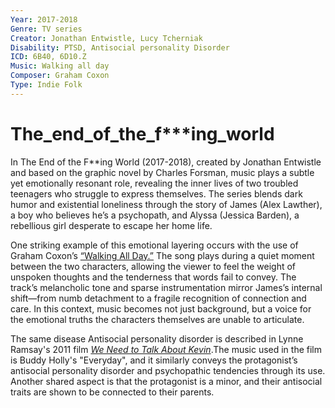 ```yaml
---
Year: 2017-2018
Genre: TV series
Creator: Jonathan Entwistle, Lucy Tcherniak
Disability: PTSD, Antisocial personality Disorder
ICD: 6B40, 6D10.Z
Music: Walking all day
Composer: Graham Coxon
Type: Indie Folk
---
```


# The_end_of_the_f***ing_world

In The End of the F**ing World (2017-2018), created by Jonathan Entwistle and based on the graphic novel by Charles Forsman, music plays a subtle yet emotionally resonant role, revealing the inner lives of two troubled teenagers who struggle to express themselves. The series blends dark humor and existential loneliness through the story of James (Alex Lawther), a boy who believes he’s a psychopath, and Alyssa (Jessica Barden), a rebellious girl desperate to escape her home life.

One striking example of this emotional layering occurs with the use of Graham Coxon’s [“Walking All Day.”](https://www.youtube.com/watch?v=FruHLslczag) The song plays during a quiet moment between the two characters, allowing the viewer to feel the weight of unspoken thoughts and the tenderness that words fail to convey. The track’s melancholic tone and sparse instrumentation mirror James’s internal shift—from numb detachment to a fragile recognition of connection and care. In this context, music becomes not just background, but a voice for the emotional truths the characters themselves are unable to articulate.

The same disease Antisocial personality disorder is described in Lynne Ramsay's 2011 film [*We Need to Talk About Kevin*](han_yeonsoo.md).The music used in the film is Buddy Holly's "Everyday", and it similarly conveys the protagonist’s antisocial personality disorder and psychopathic tendencies through its use. Another shared aspect is that the protagonist is a minor, and their antisocial traits are shown to be connected to their parents. 
